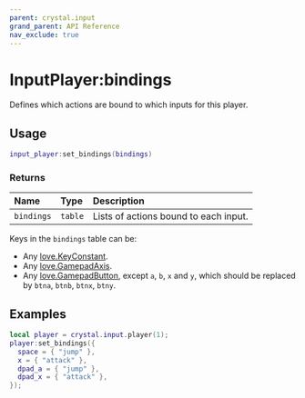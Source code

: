 ```yaml
---
parent: crystal.input
grand_parent: API Reference
nav_exclude: true
---
```


# InputPlayer:bindings

Defines which actions are bound to which inputs for this player.

## Usage

```lua
input_player:set_bindings(bindings)
```

### Returns

| Name       | Type    | Description                           |
| :--------- | :------ | :------------------------------------ |
| `bindings` | `table` | Lists of actions bound to each input. |

Keys in the `bindings` table can be:

- Any [love.KeyConstant](https://love2d.org/wiki/KeyConstant).
- Any [love.GamepadAxis](https://love2d.org/wiki/GamepadAxis).
- Any [love.GamepadButton](https://love2d.org/wiki/GamepadButton), except `a`, `b`, `x` and `y`, which should be replaced by `btna`, `btnb`, `btnx`, `btny`.

## Examples

```lua
local player = crystal.input.player(1);
player:set_bindings({
  space = { "jump" },
  x = { "attack" },
  dpad_a = { "jump" },
  dpad_x = { "attack" },
});
```
